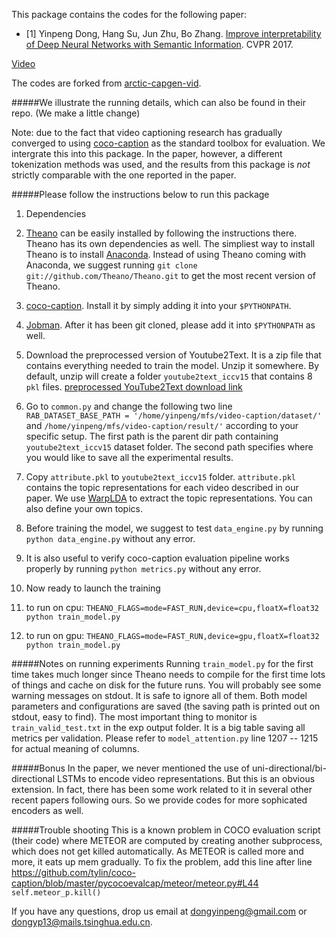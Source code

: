 This package contains the codes for the following paper:

* \[1\] Yinpeng Dong, Hang Su, Jun Zhu, Bo Zhang. [Improve interpretability of Deep Neural Networks with Semantic Information](http://arxiv.org/abs/1703.04096). CVPR 2017.

[Video](http://ml.cs.tsinghua.edu.cn/~yinpeng/papers/demo-cvpr17.mp4)

The codes are forked from [arctic-capgen-vid](https://github.com/yaoli/arctic-capgen-vid).

#####We illustrate the running details, which can also be found in their repo. (We make a little change)

Note: due to the fact that video captioning research has gradually converged to using [coco-caption](https://github.com/tylin/coco-caption) as the standard toolbox for evaluation. We intergrate this into this package. In the paper, however, a different tokenization methods was used, and the results from this package is *not* strictly comparable with the one reported in the paper. 

#####Please follow the instructions below to run this package
1. Dependencies
  1. [Theano](http://deeplearning.net/software/theano/) can be easily installed by following the instructions there. Theano has its own dependencies as well. The simpliest way to install Theano is to install [Anaconda](https://store.continuum.io/cshop/anaconda/). Instead of using Theano coming with Anaconda, we suggest running `git clone git://github.com/Theano/Theano.git` to get the most recent version of Theano. 
  2. [coco-caption](https://github.com/tylin/coco-caption). Install it by simply adding it into your `$PYTHONPATH`.
  3. [Jobman](http://deeplearning.net/software/jobman/install.html). After it has been git cloned, please add it into `$PYTHONPATH` as well. 
2. Download the preprocessed version of Youtube2Text. It is a zip file that contains everything needed to train the model. Unzip it somewhere. By default, unzip will create a folder `youtube2text_iccv15` that contains 8 `pkl` files. 
[preprocessed YouTube2Text download link](http://lisaweb.iro.umontreal.ca/transfert/lisa/users/yaoli/youtube2text_iccv15.zip)

3. Go to `common.py` and change the following two line `RAB_DATASET_BASE_PATH = '/home/yinpeng/mfs/video-caption/dataset/'` and `/home/yinpeng/mfs/video-caption/result/'` according to your specific setup. The first path is the parent dir path containing `youtube2text_iccv15` dataset folder. The second path specifies where you would like to save all the experimental results.
4. Copy `attribute.pkl` to `youtube2text_iccv15` folder. `attribute.pkl` contains the topic representations for each video described in our paper. We use [WarpLDA](https://github.com/thu-ml/warplda) to extract the topic representations. You can also define your own topics.

5. Before training the model, we suggest to test `data_engine.py` by running `python data_engine.py` without any error.
6. It is also useful to verify coco-caption evaluation pipeline works properly by running `python metrics.py` without any error.
7. Now ready to launch the training
  1. to run on cpu: `THEANO_FLAGS=mode=FAST_RUN,device=cpu,floatX=float32 python train_model.py`
  2. to run on gpu: `THEANO_FLAGS=mode=FAST_RUN,device=gpu,floatX=float32 python train_model.py`

#####Notes on running experiments
Running `train_model.py` for the first time takes much longer since Theano needs to compile for the first time lots of things and cache on disk for the future runs. You will probably see some warning messages on stdout. It is safe to ignore all of them. Both model parameters and configurations are saved (the saving path is printed out on stdout, easy to find). The most important thing to monitor is `train_valid_test.txt` in the exp output folder. It is a big table saving all metrics per validation. Please refer to `model_attention.py` line 1207 -- 1215 for actual meaning of columns. 


#####Bonus
In the paper, we never mentioned the use of uni-directional/bi-directional LSTMs to encode video representations. But this is an obvious extension. In fact, there has been some work related to it in several other recent papers following ours. So we provide codes for more sophicated encoders as well. 

#####Trouble shooting
This is a known problem in COCO evaluation script (their code) where METEOR are computed by creating another subprocess, which does not get killed automatically. As METEOR is called more and more, it eats up mem gradually. 
To fix the problem, add this line after line https://github.com/tylin/coco-caption/blob/master/pycocoevalcap/meteor/meteor.py#L44
`self.meteor_p.kill()`

If you have any questions, drop us email at dongyinpeng@gmail.com or dongyp13@mails.tsinghua.edu.cn.

